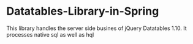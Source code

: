# Datatables-Library-in-Spring
This library handles the server side busines of jQuery Datatables 1.10.
It processes native sql as well as hql

